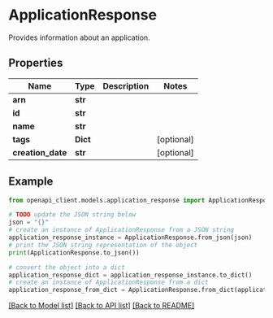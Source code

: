 # ApplicationResponse

Provides information about an application.

## Properties

Name | Type | Description | Notes
------------ | ------------- | ------------- | -------------
**arn** | **str** |  | 
**id** | **str** |  | 
**name** | **str** |  | 
**tags** | **Dict** |  | [optional] 
**creation_date** | **str** |  | [optional] 

## Example

```python
from openapi_client.models.application_response import ApplicationResponse

# TODO update the JSON string below
json = "{}"
# create an instance of ApplicationResponse from a JSON string
application_response_instance = ApplicationResponse.from_json(json)
# print the JSON string representation of the object
print(ApplicationResponse.to_json())

# convert the object into a dict
application_response_dict = application_response_instance.to_dict()
# create an instance of ApplicationResponse from a dict
application_response_from_dict = ApplicationResponse.from_dict(application_response_dict)
```
[[Back to Model list]](../README.md#documentation-for-models) [[Back to API list]](../README.md#documentation-for-api-endpoints) [[Back to README]](../README.md)


